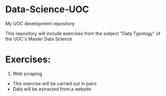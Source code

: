 # Data-Science-UOC
My UOC development repository

This repository will include exercises from the subject "Data Typology" of the UOC's Master Data Science

# Exercises:

1. Web scraping
- This exercise will be carried out in pairs
- Data will be extracted from a website
